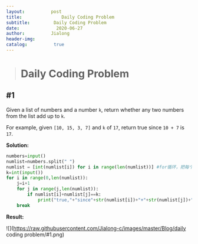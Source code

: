 ```yaml
---
layout:          post
title:               Daily Coding Problem
subtitle:         Daily Coding Problem
date:              2020-06-27
author:          Jialong
header-img:  
catalog:          true
---
```


># Daily Coding Problem

## #1

Given a list of numbers and a number `k`, return whether any two numbers from the list add up to `k`.

For example, given `[10, 15, 3, 7]` and `k` of `17`, return true since `10 + 7` is `17`.



**Solution:**

```python
numbers=input()
numlist=numbers.split(" ")
numlist = [int(numlist[i]) for i in range(len(numlist))] #for循环，把每个字符转成int值
k=int(input())
for i in range(0,len(numlist)):
    j=i+1
    for j in range(j,len(numlist)):
        if numlist[i]+numlist[j]==k:
            print("true,"+"since"+str(numlist[i])+"+"+str(numlist[j])+"="+str(k))
    break
```

**Result:**

![](https://raw.githubusercontent.com/Jialong-c/images/master/Blog/daily coding problem/#1.png)